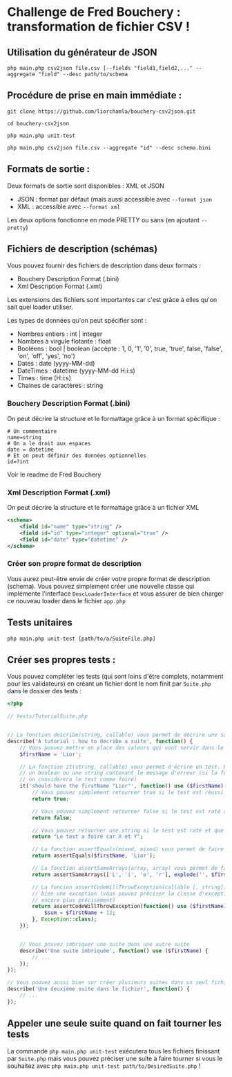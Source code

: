 # Challenge de Fred Bouchery : transformation de fichier CSV !

## Utilisation du générateur de JSON

`php main.php csv2json file.csv [--fields "field1,field2,..." --aggregate "field" --desc path/to/schema`

## Procédure de prise en main immédiate :

```
git clone https://github.com/liorchamla/bouchery-csv2json.git

cd bouchery-csv2json

php main.php unit-test

php main.php csv2json file.csv --aggregate "id" --desc schema.bini
```

## Formats de sortie :

Deux formats de sortie sont disponibles : XML et JSON

- JSON : format par défaut (mais aussi accessible avec `--format json`
- XML : accessible avec `--format xml`

Les deux options fonctionne en mode PRETTY ou sans (en ajoutant `--pretty`)

## Fichiers de description (schémas)

Vous pouvez fournir des fichiers de description dans deux formats :

- Bouchery Description Format (.bini)
- Xml Description Format (.xml)

Les extensions des fichiers sont importantes car c'est grâce à elles qu'on sait quel loader utiliser.

Les types de données qu'on peut spécifier sont :
* Nombres entiers : int | integer
* Nombres à virgule flotante : float
* Booléens : bool | boolean (accèpte : 1, 0, '1', '0', true, 'true', false, 'false', 'on', 'off', 'yes', 'no')
* Dates : date (yyyy-MM-dd)
* DateTimes : datetime (yyyy-MM-dd H:i:s)
* Times : time (H:i:s)
* Chaines de caractères : string

### Bouchery Description Format (.bini)

On peut décrire la structure et le formattage grâce à un format spécifique :

```
# Un commentaire
name=string
# On a le droit aux espaces
date = datetime
# Et on peut définir des données optionnelles
id=?int
```

Voir le readme de Fred Bouchery

### Xml Description Format (.xml)

On peut décrire la structure et le formattage grâce à un fichier XML

```xml
<schema>
    <field id="name" type="string" />
    <field id="id" type="integer" optional="true" />
    <field id="date" type="datetime" />
</schema>
```

### Créer son propre format de description 
Vous aurez peut-être envie de créer votre propre format de description (schema). Vous pouvez simplement créer une nouvelle classe qui implémente l'interface `DescLoaderInterface` et vous assurer de bien charger ce nouveau loader dans le fichier `app.php`


## Tests unitaires

`php main.php unit-test [path/to/a/SuiteFile.php]`

## Créer ses propres tests :

Vous pouvez compléter les tests (qui sont loins d'être complets, notamment pour les validateurs) en créant un fichier dont le nom finit par `Suite.php` dans le dossier des tests :

```php
<?php

// tests/TutorialSuite.php


// La fonction describe(string, callable) vous permet de décrire une suite de tests :
describe('A tutorial : how to decribe a suite', function() {
    // Vous pouvez mettre en place des valeurs qui vont servir dans le reste de la suite
    $firstName = 'Lior';

    // La fonction it(string, callable) vous permet d'écrire un test. Elle doit forcément retourner
    // un boolean ou une string contenant le message d'erreur (si la fonction retourne une string
    // on considérera le test comme foiré)
    it('should have the firstName "Lior"', function() use ($firstName) {
        // Vous pouvez simplement retourner true si le test est réussi selon vos critères
        return true;

        // Vous pouvez simplement retourner false si le test est raté selon vos critères
        return false;

        // Vous pouvez retourner une string si le test est raté et que vous voulez expliquer pourquoi
        return "Le test a foiré car X et Y";

        // La fonction assertEquals(mixed, mixed) vous permet de faire une comparaison stricte entre deux valeurs
        return assertEquals($firstName, 'Lior');

        // La fonction assertSameArrays(array, array) vous permet de faire une vérification entre deux tableaux
        return assertSameArrays(['L', 'i', 'o', 'r'], explode('', $firstName));

        // La foncion assertCodeWillThrowException(callable [, string]) vous permet de vérifier qu'un code lance
        // bien une exception (vous pouvez préciser la classe d'exception attendue si vous voulez tester
        // encore plus précisément)
        return assertCodeWillThrowException(function() use ($firstName) {
            $sum = $firstName + 12;
        }, Exception::class);
    });


    // Vous pouvez imbriquer une suite dans une autre suite
    describe('Une suite imbriquée', function() use ($firstName) {
        // ...
    });
});

// Vous pouvez aussi bien sur créer plusieurs suites dans un seul fichier
describe('Une deuxième suite dans le fichier', function() {
    // ...
});
```

## Appeler une seule suite quand on fait tourner les tests

La commande `php main.php unit-test` exécutera tous les fichiers finissant par `Suite.php` mais vous pouvez préciser une suite à faire tourner si vous le souhaitez avec `php main.php unit-test path/to/DesiredSuite.php` !
